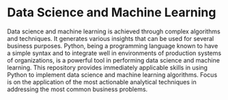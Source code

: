 # Data Science and Machine Learning
Data science and machine learning is achieved through complex algorithms and techniques. It generates various insights that can be used for several business purposes. Python, being a programming language known to have a simple syntax and to integrate well in environments of production systems of organizations, is a powerful tool in performing data science and machine learning. This repository provides immediately applicable skills in using Python to implement data science and machine learning algorithms. Focus is on the application of the most actionable analytical techniques in addressing the most common business problems.
